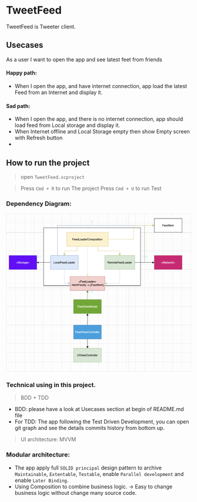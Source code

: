 # TweetFeed

TweetFeed is Tweeter client.

## Usecases
 As a user I want to open the app and see latest feet from friends
#### Happy path:
- When I open the app, and have internet connection, app load the latest Feed from an Internet and display it.
#### Sad path:
- When I open the app, and there is no internet connection, app should load feed from Local storage and display it.
- When Internet offline and Local Storage empty then show Empty screen with Refresh button
- 
## How to run the project
> open `TweetFeed.xcproject`

> Press `Cmd + R` to run The project
> Press `Cmd + U` to run Test

### Dependency Diagram:
<p align="center">
    <img src="diagram.png">
</p>

### Technical using in this project.
> BDD + TDD
- BDD: please have a look at Usecases section at begin of README.md file 
- For TDD:
The app following the Test Driven Development, you can open git graph and see the details commits history from bottom up. 
> UI architecture: MVVM
### Modular architecture:
- The app apply full `SOLID principal` design pattern to archive `Maintainable`, `Extentable`, `Testable`, enable `Parallel development` and enable `Later Binding`.
- Using Composition to combine business logic.
    -> Easy to change business logic without change many source code.
